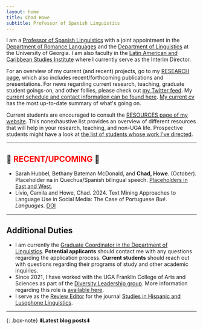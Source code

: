 ```yaml
---
layout: home
title: Chad Howe
subtitle: Professor of Spanish Linguistics
---
```

I am a [Professor of Spanish Linguistics](http://rom.uga.edu/directory/people/chad-howe) with a joint appointment in the [Department of Romance Languages](http://rom.uga.edu/) and the [Department of Linguistics](http://www.linguistics.uga.edu/) at the University of Georgia. I am also faculty in the [Latin American and Caribbean Studies Institute](http://lacs.franklin.uga.edu/) where I currently serve as the Interim Director.

For an overview of my current (and recent) projects, go to my [RESEARCH page](research.md), which also includes recent/forthcoming publications and presentations. For news regarding current research, teaching, graduate student goings-on, and other follies, please check out [my Twitter feed](https://twitter.com/ChoweAthens). My [current schedule and contact information can be found here](contact.md). [My current cv](HoweCV.pdf) has the most up-to-date summary of what's going on.

Current students are encouraged to consult the [RESOURCES page of my website](resources.md). This nonexhaustive list provides an overview of different resources that will help in your research, teaching, and non-UGA life. Prospective students might have a look at [the list of students whose work I've directed](students.md).

***

## 📢 <span style="color:red">RECENT/UPCOMING</span> 📢
- Sarah Hubbel, Bethany Bateman McDonald, and **Chad, Howe**. (October). Placeholder na in Quechua/Spanish bilingual speech. [Placeholders in East and West](https://www.romanistik.de/aktuelles/7309).
- Lívio, Camila and Howe, Chad. 2024. Text Mining Approaches to Language Use in Social Media:
The Case of Portuguese *Bué*. *Languages*. [DOI](https://www.mdpi.com/2226-471X/9/3/82)

***

## Additional Duties

* I am currently the [Graduate Coordinator in the Department of Linguistics](linggrad.md). **Potential applicants** should contact me with any questions regarding the application process. **Current students** should reach out with questions regarding their programs of study and other academic inquiries.
* Since 2021, I have worked with the UGA Franklin College of Arts and Sciences as part of the [Diversity Leadership group](https://franklin.uga.edu/directory/diversity-leadership). More information regarding this role is [available here](diversityleadership.md).
* I serve as the [Review Editor](revieweditor.md) for the journal [Studies in Hispanic and Lusophone Linguistics](https://www.degruyter.com/view/journals/shll/shll-overview.xml?language=en&tab_body=editorialContent-75079).
  

***

{: .box-note}
**⬇️Latest blog posts⬇️** 
